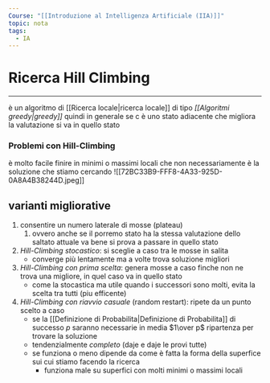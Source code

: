```yaml
---
Course: "[[Introduzione al Intelligenza Artificiale (IIA)]]"
topic: nota
tags:
  - IA
---
```


# Ricerca Hill Climbing
---
è un algoritmo di [[Ricerca locale|ricerca locale]]  di tipo _[[Algoritmi greedy|greedy]]_ quindi in generale se c è uno stato adiacente che migliora la valutazione si va in quello stato

### Problemi con Hill-Climbing
è molto facile finire in minimi o massimi locali che non necessariamente è la soluzione che stiamo cercando 
![[72BC33B9-FFF8-4A33-925D-0A8A4B38244D.jpeg]]

## varianti migliorative
1. consentire un numero laterale di mosse (plateau)
	1. ovvero anche se il porremo stato ha la stessa valutazione dello saltato attuale va bene si prova a passare in quello stato
2. _Hill-Climbing stocastico_: si sceglie a caso tra le mosse in salita 
	- converge più lentamente ma a volte trova soluzione migliori
3. _Hill-Climbing con prima scelta_: genera mosse a caso finche non ne trova una migliore, in quel caso va in quello stato
	- come la stocastica ma utile quando i successori sono molti, evita la scelta tra tutti (piu efficente)
4. _Hill-Climbing con riavvio casuale_ (random restart): ripete da un punto scelto a caso
	-  se la [[Definizione di Probabilita|Definizione di Probabilita]] di successo $p$ saranno necessarie in media $1\over p$ ripartenza per trovare la soluzione 
	- tendenzialmente _completo_ (daje e daje le provi tutte)
	- se funziona o meno dipende da come è fatta la forma della superfice sui cui stiamo facendo la ricerca
		- funziona male su superfici con molti minimi o massimi locali 
